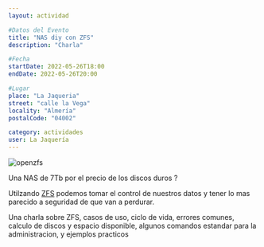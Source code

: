 ```yaml
---
layout: actividad

#Datos del Evento
title: "NAS diy con ZFS"
description: "Charla"

#Fecha
startDate: 2022-05-26T18:00
endDate: 2022-05-26T20:00

#Lugar
place: "La Jaqueria"
street: "calle la Vega"
locality: "Almería"
postalCode: "04002"

category: actividades
user: La Jaquería
---
```


![openzfs](https://en.wikipedia.org/wiki/ZFS#/media/File:OpenZFS_logo.svg) 

Una NAS de 7Tb por el precio de los discos duros ?

Utilzando [ZFS](https://en.wikipedia.org/wiki/ZFS)  podemos tomar el control de nuestros datos y tener lo mas parecido a seguridad de que van a perdurar.

Una charla sobre ZFS, casos de uso, ciclo de vida, errores comunes, calculo de discos y espacio disponible, algunos comandos estandar para la administracion, y ejemplos practicos 



